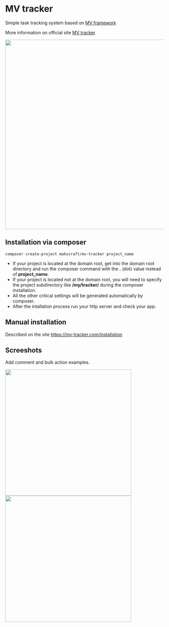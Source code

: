 # MV tracker
Simple task tracking system based on [MV framework](https://github.com/makscraft/mv-framework)

More information on official site [MV tracker](https://mv-tracker.com/about)

<img src="https://github.com/user-attachments/assets/b28f5a73-27e4-411a-88aa-e5d697c3ccbd" width="600">

Installation via composer
---
```
composer create-project makscraft/mv-tracker project_name
```
- If your project is located at the domain root, get into the domain root directory and run the composer command with the **.** (dot) value instead of **project_name**.
- If your project is located not at the domain root, you will need to specify the project subdirectory like **/my/tracker/** during the composer installation.
- All the other critical settings will be generated automatically by composer.
- After the intallation process run your http server and check your app.

Manual installation
---
Described on the site https://mv-tracker.com/installation

Screeshots
---

Add comment and bulk action examples.

<img src="https://github.com/user-attachments/assets/3c13c8ad-44fd-487c-bf10-56b6ab2770c2" width="400">

<img src="https://github.com/user-attachments/assets/3c66ccdc-467d-45ca-b56d-7d605aadc80c" width="400">
